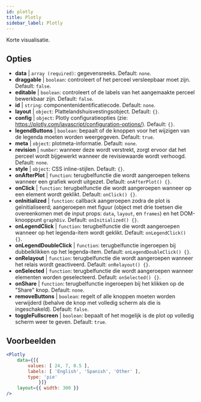 ```yaml
---
id: plotly 
title: Plotly
sidebar_label: Plotly
---
```


Korte visualisatie.

## Opties

* __data__ | `array (required)`: gegevensreeks. Default: `none`.
* __draggable__ | `boolean`: controleert of het perceel versleepbaar moet zijn. Default: `false`.
* __editable__ | `boolean`: controleert of de labels van het aangemaakte perceel bewerkbaar zijn. Default: `false`.
* __id__ | `string`: componentenidentificatiecode. Default: `none`.
* __layout__ | `object`: Plattelandshuisvestingsobject. Default: `{}`.
* __config__ | `object`: Plotly configuratieopties (zie: https://plotly.com/javascript/configuration-options/). Default: `{}`.
* __legendButtons__ | `boolean`: bepaalt of de knoppen voor het wijzigen van de legenda moeten worden weergegeven. Default: `true`.
* __meta__ | `object`: plotmeta-informatie. Default: `none`.
* __revision__ | `number`: wanneer deze wordt verstrekt, zorgt ervoor dat het perceel wordt bijgewerkt wanneer de revisiewaarde wordt verhoogd. Default: `none`.
* __style__ | `object`: CSS inline-stijlen. Default: `{}`.
* __onAfterPlot__ | `function`: terugbelfunctie die wordt aangeroepen telkens wanneer een grafiek wordt uitgezet. Default: `onAfterPlot() {}`.
* __onClick__ | `function`: terugbelfunctie die wordt aangeroepen wanneer op een element wordt geklikt. Default: `onClick() {}`.
* __onInitialized__ | `function`: callback aangeroepen zodra de plot is geïnitialiseerd; aangeroepen met figuur (object met drie toetsen die overeenkomen met de input props: `data`, `layout`, en `frames`) en het DOM-knooppunt `graphDiv`. Default: `onInitialized() {}`.
* __onLegendClick__ | `function`: terugbelfunctie die wordt aangeroepen wanneer op het legenda-item wordt geklikt. Default: `onLegendClick() {}`.
* __onLegendDoubleClick__ | `function`: terugbelfunctie ingeroepen bij dubbelklikken op het legenda-item. Default: `onLegendDoubleClick() {}`.
* __onRelayout__ | `function`: terugbelfunctie die wordt aangeroepen wanneer het relais wordt geactiveerd. Default: `onRelayout() {}`.
* __onSelected__ | `function`: terugbelfunctie die wordt aangeroepen wanneer elementen worden geselecteerd. Default: `onSelected() {}`.
* __onShare__ | `function`: terugbelfunctie ingeroepen bij het klikken op de "Share" knop. Default: `none`.
* __removeButtons__ | `boolean`: regelt of alle knoppen moeten worden verwijderd (behalve de knop met volledig scherm als die is ingeschakeld). Default: `false`.
* __toggleFullscreen__ | `boolean`: bepaalt of het mogelijk is de plot op volledig scherm weer te geven. Default: `true`.


## Voorbeelden

```jsx live
<Plotly
    data={[{
        values: [ 24, 7, 0.5 ],
        labels: [ 'English', 'Spanish', 'Other' ],
        type: 'pie'
            }]}
    layout={{ width: 300 }}
/>
```

